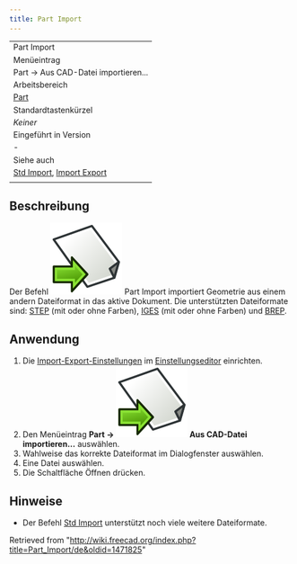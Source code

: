 ```yaml
---
title: Part Import
---
```


|                                                                                                     |
| --------------------------------------------------------------------------------------------------- |
| Part Import                                                                                         |
| Menüeintrag                                                                                         |
| Part → Aus CAD-Datei importieren...                                                                 |
| Arbeitsbereich                                                                                      |
| [Part](/Part_Workbench/de "Part Workbench/de")                                                      |
| Standardtastenkürzel                                                                                |
| _Keiner_                                                                                            |
| Eingeführt in Version                                                                               |
| -                                                                                                   |
| Siehe auch                                                                                          |
| [Std Import](/Std_Import/de "Std Import/de"), [Import Export](/Import_Export/de "Import Export/de") |
|                                                                                                     |

## Beschreibung

Der Befehl ![](/src/assets/images/Part_Import.svg) Part Import importiert Geometrie aus einem andern Dateiformat in das aktive Dokument. Die unterstützten Dateiformate sind: [STEP](http://en.wikipedia.org/wiki/Step_file) (mit oder ohne Farben), [IGES](http://en.wikipedia.org/wiki/IGES) (mit oder ohne Farben) und [BREP](http://en.wikipedia.org/wiki/BREP).

## Anwendung

1. Die [Import-Export-Einstellungen](/Import_Export_Preferences/de "Import Export Preferences/de") im [Einstellungseditor](/Preferences_Editor/de "Preferences Editor/de") einrichten.
2. Den Menüeintrag **Part → ![](/src/assets/images/Part_Import.svg) Aus CAD-Datei importieren...** auswählen.
3. Wahlweise das korrekte Dateiformat im Dialogfenster auswählen.
4. Eine Datei auswählen.
5. Die Schaltfläche Öffnen drücken.

## Hinweise

- Der Befehl [Std Import](/Std_Import/de "Std Import/de") unterstützt noch viele weitere Dateiformate.

Retrieved from "<http://wiki.freecad.org/index.php?title=Part_Import/de&oldid=1471825>"

